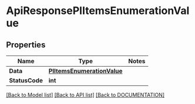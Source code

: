 # ApiResponsePIItemsEnumerationValue

## Properties
Name | Type | Notes
------------ | ------------- | -------------
**Data** | **[**PIItemsEnumerationValue**](../Model/PIItemsEnumerationValue.md)**
**StatusCode** | **int**

[[Back to Model list]](../../DOCUMENTATION.md#documentation-for-models) [[Back to API list]](../../DOCUMENTATION.md#documentation-for-api-endpoints) [[Back to DOCUMENTATION]](../../DOCUMENTATION.md)

